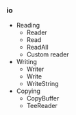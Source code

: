 ### io
- Reading
	- Reader
	- Read
	- ReadAll
	- Custom reader
- Writing
	- Writer
	- Write
	- WriteString
- Copying
	- CopyBuffer
	- TeeReader
